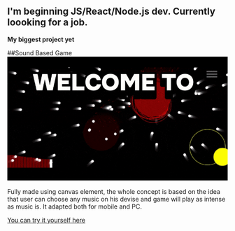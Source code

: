 ## I'm beginning JS/React/Node.js dev. Currently loooking for a job.

**My biggest project yet**

##Sound Based Game
![](sound_game_gif.gif)

Fully made using canvas element, the whole concept is based on the idea that user can choose any music on his devise and game will play as intense as music is.
It adapted both for mobile and PC.

[You can try it yourself here](https://onlinesoundgame.onrender.com/)

<!--
**Bruhmanishe/Bruhmanishe** is a ✨ _special_ ✨ repository because its `README.md` (this file) appears on your GitHub profile.

Here are some ideas to get you started:

- 🔭 I’m currently working on ...
- 🌱 I’m currently learning ...
- 👯 I’m looking to collaborate on ...
- 🤔 I’m looking for help with ...
- 💬 Ask me about ...
- 📫 How to reach me: ...
- 😄 Pronouns: ...
- ⚡ Fun fact: ...
-->

